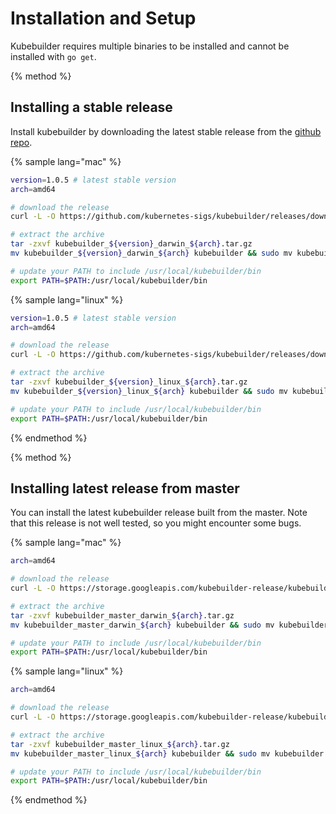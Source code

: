 # Installation and Setup

Kubebuilder requires multiple binaries to be installed and cannot be installed with `go get`.

{% method %}

## Installing a stable release

Install kubebuilder by downloading the latest stable release from the
[github repo](https://github.com/kubernetes-sigs/kubebuilder/releases).

{% sample lang="mac" %}
```bash
version=1.0.5 # latest stable version
arch=amd64

# download the release
curl -L -O https://github.com/kubernetes-sigs/kubebuilder/releases/download/v${version}/kubebuilder_${version}_darwin_${arch}.tar.gz

# extract the archive
tar -zxvf kubebuilder_${version}_darwin_${arch}.tar.gz
mv kubebuilder_${version}_darwin_${arch} kubebuilder && sudo mv kubebuilder /usr/local/

# update your PATH to include /usr/local/kubebuilder/bin
export PATH=$PATH:/usr/local/kubebuilder/bin
```

{% sample lang="linux" %}
```bash
version=1.0.5 # latest stable version
arch=amd64

# download the release
curl -L -O https://github.com/kubernetes-sigs/kubebuilder/releases/download/v${version}/kubebuilder_${version}_linux_${arch}.tar.gz

# extract the archive
tar -zxvf kubebuilder_${version}_linux_${arch}.tar.gz
mv kubebuilder_${version}_linux_${arch} kubebuilder && sudo mv kubebuilder /usr/local/

# update your PATH to include /usr/local/kubebuilder/bin
export PATH=$PATH:/usr/local/kubebuilder/bin
```

{% endmethod %}

{% method %}

## Installing latest release from master

You can install the latest kubebuilder release built from the master. Note that
this release is not well tested, so you might encounter some bugs.

{% sample lang="mac" %}
```bash
arch=amd64

# download the release
curl -L -O https://storage.googleapis.com/kubebuilder-release/kubebuilder_master_darwin_${arch}.tar.gz

# extract the archive
tar -zxvf kubebuilder_master_darwin_${arch}.tar.gz
mv kubebuilder_master_darwin_${arch} kubebuilder && sudo mv kubebuilder /usr/local/

# update your PATH to include /usr/local/kubebuilder/bin
export PATH=$PATH:/usr/local/kubebuilder/bin
```
{% sample lang="linux" %}
```bash
arch=amd64

# download the release
curl -L -O https://storage.googleapis.com/kubebuilder-release/kubebuilder_master_linux_${arch}.tar.gz

# extract the archive
tar -zxvf kubebuilder_master_linux_${arch}.tar.gz
mv kubebuilder_master_linux_${arch} kubebuilder && sudo mv kubebuilder /usr/local/

# update your PATH to include /usr/local/kubebuilder/bin
export PATH=$PATH:/usr/local/kubebuilder/bin
```
{% endmethod %}
